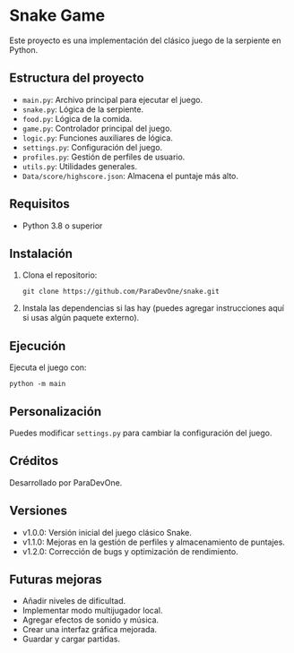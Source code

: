 # Snake Game

Este proyecto es una implementación del clásico juego de la serpiente en Python.

## Estructura del proyecto

- `main.py`: Archivo principal para ejecutar el juego.
- `snake.py`: Lógica de la serpiente.
- `food.py`: Lógica de la comida.
- `game.py`: Controlador principal del juego.
- `logic.py`: Funciones auxiliares de lógica.
- `settings.py`: Configuración del juego.
- `profiles.py`: Gestión de perfiles de usuario.
- `utils.py`: Utilidades generales.
- `Data/score/highscore.json`: Almacena el puntaje más alto.

## Requisitos

- Python 3.8 o superior

## Instalación

1. Clona el repositorio:
   ```pwsh
   git clone https://github.com/ParaDevOne/snake.git
   ```
2. Instala las dependencias si las hay (puedes agregar instrucciones aquí si usas algún paquete externo).

## Ejecución

Ejecuta el juego con:

```pwsh
python -m main
```

## Personalización

Puedes modificar `settings.py` para cambiar la configuración del juego.

## Créditos

Desarrollado por ParaDevOne.

## Versiones

- v1.0.0: Versión inicial del juego clásico Snake.
- v1.1.0: Mejoras en la gestión de perfiles y almacenamiento de puntajes.
- v1.2.0: Corrección de bugs y optimización de rendimiento.

## Futuras mejoras

- Añadir niveles de dificultad.
- Implementar modo multijugador local.
- Agregar efectos de sonido y música.
- Crear una interfaz gráfica mejorada.
- Guardar y cargar partidas.
